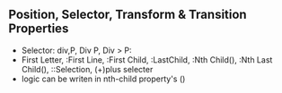 ## Position, Selector, Transform & Transition Properties

- Selector: div,P, Div P, Div > P:
- First Letter, :First Line, :First Child, :LastChild, :Nth Child(), :Nth Last Child(), ::Selection, (+)plus selecter
- logic can be writen in nth-child property's ()

